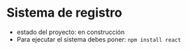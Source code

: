 <h1>Sistema de registro</h1>

- estado del proyecto: en construcción
- Para ejecutar el sistema debes poner:
  ```npm install react```
  
